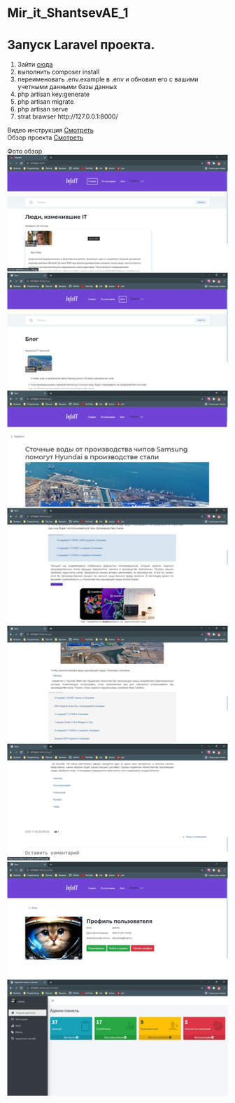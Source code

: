# Mir_it_ShantsevAE_1
# Запуск Laravel проекта. 

<ol>
<li>Зайти <a href="https://github.com/Disooloo/Mir_it_ShantsevAE_1/tree/master/app_1">cюда</a></li>
<li>выполнить composer install</li>
<li>переименовать .env.example в .env и обновил его с вашими учетными данными базы данных</li>
<li>php artisan key:generate</li>
<li>php artisan migrate</li>
<li>php artisan serve</li>
<li>strat brawser http://127.0.0.1:8000/</li>
</ol>

Видео инструкция <a href="https://disk.yandex.ru/i/UBKEkiHLkzEr2w">Смотреть</a> <br/>
Обзор проекта <a href="https://disk.yandex.ru/i/fMFQ8tzNAtTc9Q">Смотреть</a>

Фото обзор
![](https://github.com/Disooloo/Mir_it_ShantsevAE_1/blob/master/111233/1.jpg?raw=true)![](https://github.com/Disooloo/Mir_it_ShantsevAE_1/blob/master/111233/2.jpg?raw=true)![](https://github.com/Disooloo/Mir_it_ShantsevAE_1/blob/master/111233/3.jpg?raw=true)![](https://github.com/Disooloo/Mir_it_ShantsevAE_1/blob/master/111233/4.jpg?raw=true)![](https://github.com/Disooloo/Mir_it_ShantsevAE_1/blob/master/111233/5.jpg?raw=true)![](https://github.com/Disooloo/Mir_it_ShantsevAE_1/blob/master/111233/6.jpg?raw=true)![](https://github.com/Disooloo/Mir_it_ShantsevAE_1/blob/master/111233/7.jpg?raw=true)![](https://github.com/Disooloo/Mir_it_ShantsevAE_1/blob/master/111233/8.jpg?raw=true)



